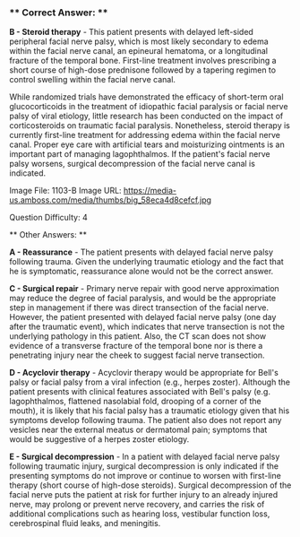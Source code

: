 ### ** Correct Answer: **

**B - Steroid therapy** - This patient presents with delayed left-sided peripheral facial nerve palsy, which is most likely secondary to edema within the facial nerve canal, an epineural hematoma, or a longitudinal fracture of the temporal bone. First-line treatment involves prescribing a short course of high-dose prednisone followed by a tapering regimen to control swelling within the facial nerve canal.

While randomized trials have demonstrated the efficacy of short-term oral glucocorticoids in the treatment of idiopathic facial paralysis or facial nerve palsy of viral etiology, little research has been conducted on the impact of corticosteroids on traumatic facial paralysis. Nonetheless, steroid therapy is currently first-line treatment for addressing edema within the facial nerve canal. Proper eye care with artificial tears and moisturizing ointments is an important part of managing lagophthalmos. If the patient's facial nerve palsy worsens, surgical decompression of the facial nerve canal is indicated.

Image File: 1103-B
Image URL: https://media-us.amboss.com/media/thumbs/big_58eca4d8cefcf.jpg

Question Difficulty: 4

** Other Answers: **

**A - Reassurance** - The patient presents with delayed facial nerve palsy following trauma. Given the underlying traumatic etiology and the fact that he is symptomatic, reassurance alone would not be the correct answer.

**C - Surgical repair** - Primary nerve repair with good nerve approximation may reduce the degree of facial paralysis, and would be the appropriate step in management if there was direct transection of the facial nerve. However, the patient presented with delayed facial nerve palsy (one day after the traumatic event), which indicates that nerve transection is not the underlying pathology in this patient. Also, the CT scan does not show evidence of a transverse fracture of the temporal bone nor is there a penetrating injury near the cheek to suggest facial nerve transection.

**D - Acyclovir therapy** - Acyclovir therapy would be appropriate for Bell's palsy or facial palsy from a viral infection (e.g., herpes zoster). Although the patient presents with clinical features associated with Bell's palsy (e.g. lagophthalmos, flattened nasolabial fold, drooping of a corner of the mouth), it is likely that his facial palsy has a traumatic etiology given that his symptoms develop following trauma. The patient also does not report any vesicles near the external meatus or dermatomal pain; symptoms that would be suggestive of a herpes zoster etiology.

**E - Surgical decompression** - In a patient with delayed facial nerve palsy following traumatic injury, surgical decompression is only indicated if the presenting symptoms do not improve or continue to worsen with first-line therapy (short course of high-dose steroids). Surgical decompression of the facial nerve puts the patient at risk for further injury to an already injured nerve, may prolong or prevent nerve recovery, and carries the risk of additional complications such as hearing loss, vestibular function loss, cerebrospinal fluid leaks, and meningitis.

